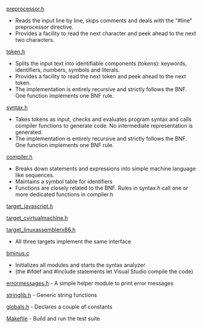
[preprocessor.h](https://github.com/sevenon/bminus/blob/master/source/preprocessor.h)

- Reads the input line by line, skips comments and deals with the "#line" preprocessor directive.
- Provides a facility to read the next character and peek ahead to the next two characters.

[token.h](https://github.com/sevenon/bminus/blob/master/source/token.h)

- Splits the input text into identifiable components (tokens): keywords, identifiers, numbers, symbols and literals.
- Provides a facility to read the next token and peek ahead to the next token.
- The implementation is entirely recursive and strictly follows the BNF. One function implements one BNF rule.

[syntax.h](https://github.com/sevenon/bminus/blob/master/source/syntax.h)

- Takes tokens as input, checks and evaluates program syntax and calls compiler functions to generate code. No intermediate representation is generated.
- The implementation is entirely recursive and strictly follows the BNF. One function implements one BNF rule.

[compiler.h](https://github.com/sevenon/bminus/blob/master/source/compiler.h)

- Breaks down statements and expressions into simple machine language like sequences.
- Maintains a symbol table for identifiers
- Functions are closely related to the BNF. Rules in syntax.h call one or more dedicated functions in compiler.h

[target_javascript.h](https://github.com/sevenon/bminus/blob/master/source/target_javascript.h)

[target_cvirtualmachine.h](https://github.com/sevenon/bminus/blob/master/source/target_cvirtualmachine.h)

[target_linuxassemblerx86.h](https://github.com/sevenon/bminus/blob/master/source/target_linuxassemblerx86.h)

- All three targets implement the same interface


[bminus.c](https://github.com/sevenon/bminus/blob/master/source/bminus.c)

 - Initializes all modules and starts the syntax analyzer
 - (the #ifdef and #include statements let Visual Studio compile the code)
 
[errormessages.h](https://github.com/sevenon/bminus/blob/master/source/errormessages.h) - A simple helper module to print error messages

[stringlib.h](https://github.com/sevenon/bminus/blob/master/source/stringlib.h) - Generic string functions

[globals.h](https://github.com/sevenon/bminus/blob/master/source/globals.h) - Declares a couple of constants

[Makefile](https://github.com/sevenon/bminus/blob/master/Makefile) - Build and run the test suite
